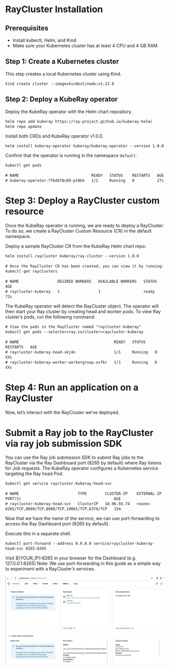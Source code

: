# RayCluster Installation

## Prerequisites

- Install kubectl, Helm, and Kind.
- Make sure your Kubernetes cluster has at least 4 CPU and 4 GB RAM.

## Step 1: Create a Kubernetes cluster
This step creates a local Kubernetes cluster using Kind. 

```
kind create cluster --image=kindest/node:v1.23.0
```
## Step 2: Deploy a KubeRay operator
Deploy the KubeRay operator with the Helm chart repository.

```
helm repo add kuberay https://ray-project.github.io/kuberay-helm/
helm repo update
```

Install both CRDs and KubeRay operator v1.0.0.

```
helm install kuberay-operator kuberay/kuberay-operator --version 1.0.0
```
Confirm that the operator is running in the namespace `default`.

```
kubectl get pods

# NAME                                READY   STATUS    RESTARTS   AGE
# kuberay-operator-7fbdbf8c89-pt8bk   1/1     Running   0          27s

```

# Step 3: Deploy a RayCluster custom resource
Once the KubeRay operator is running, we are ready to deploy a RayCluster. To do so, we create a RayCluster Custom Resource (CR) in the default namespace.

Deploy a sample RayCluster CR from the KubeRay Helm chart repo:
```
helm install raycluster kuberay/ray-cluster --version 1.0.0

# Once the RayCluster CR has been created, you can view it by running:
kubectl get rayclusters

# NAME                 DESIRED WORKERS   AVAILABLE WORKERS   STATUS   AGE
# raycluster-kuberay   1                 1                   ready    72s
```

The KubeRay operator will detect the RayCluster object. The operator will then start your Ray cluster by creating head and worker pods. To view Ray cluster’s pods, run the following command:
```
# View the pods in the RayCluster named "raycluster-kuberay"
kubectl get pods --selector=ray.io/cluster=raycluster-kuberay

# NAME                                          READY   STATUS    RESTARTS   AGE
# raycluster-kuberay-head-vkj4n                 1/1     Running   0          XXs
# raycluster-kuberay-worker-workergroup-xvfkr   1/1     Running   0          XXs
```

# Step 4: Run an application on a RayCluster
Now, let’s interact with the RayCluster we’ve deployed.

# Submit a Ray job to the RayCluster via ray job submission SDK
You can use the Ray job submission SDK to submit Ray jobs to the RayCluster via the Ray Dashboard port (8265 by default) where Ray listens for Job requests. The KubeRay operator configures a Kubernetes service targeting the Ray head Pod.

```
kubectl get service raycluster-kuberay-head-svc

# NAME                          TYPE        CLUSTER-IP    EXTERNAL-IP   PORT(S)                                         AGE
# raycluster-kuberay-head-svc   ClusterIP   10.96.93.74   <none>        8265/TCP,8080/TCP,8000/TCP,10001/TCP,6379/TCP   15m
```
Now that we have the name of the service, we can use port-forwarding to access the Ray Dashboard port (8265 by default).

Execute this in a separate shell.
```
kubectl port-forward --address 0.0.0.0 service/raycluster-kuberay-head-svc 8265:8265
```

Visit ${YOUR_IP}:8265 in your browser for the Dashboard (e.g. 127.0.0.1:8265)
Note: We use port-forwarding in this guide as a simple way to experiment with a RayCluster’s services. 

![ray-dashboard](screenshots/ray-dashboard.jpeg)